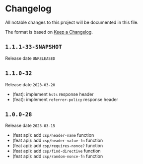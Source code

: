 # Changelog

All notable changes to this project will be documented in this file.

The format is based on [Keep a Changelog](https://keepachangelog.com/en/1.0.0/).

## `1.1.1-33-SNAPSHOT`

Release date `UNRELEASED`

## `1.1.0-32`

Release date `2023-03-20`

- (feat): implement `hsts` response header
- (feat): implement `referrer-policy` response header

## `1.0.0-28`

Release date `2023-03-15`

- (feat api): add `csp/header-name` function
- (feat api): add `csp/header-value-fn` function
- (feat api): add `csp/requires-nonce?` function
- (feat api): add `csp/find-directive` function
- (feat api): add `csp/random-nonce-fn` function

